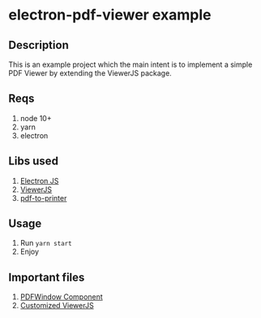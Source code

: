 # electron-pdf-viewer example

## Description

This is an example project which the main intent is to implement a simple PDF Viewer by extending the ViewerJS package.

## Reqs

1. node 10+
1. yarn
1. electron


## Libs used


1. [Electron JS](https://electronjs.org)
1. [ViewerJS](https://viewerjs.org/)
1. [pdf-to-printer](https://github.com/artiebits/pdf-to-printer#readme)

## Usage

1. Run `yarn start`
1. Enjoy

## Important files

1. [PDFWindow Component](./src/main/PDFWindow/index.js)
1. [Customized ViewerJS](./src/renderer/Util/ViewerJS)